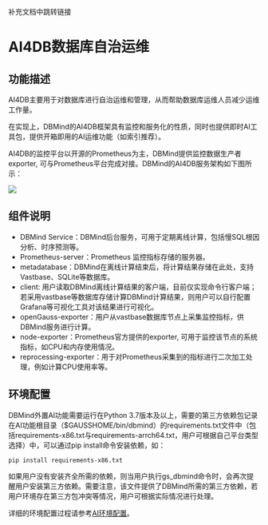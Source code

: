 补充文档中跳转链接

# AI4DB数据库自治运维

## 功能描述

AI4DB主要用于对数据库进行自治运维和管理，从而帮助数据库运维人员减少运维工作量。

在实现上，DBMind的AI4DB框架具有监控和服务化的性质，同时也提供即时AI工具包，提供开箱即用的AI运维功能（如索引推荐）。

AI4DB的监控平台以开源的Prometheus为主，DBMind提供监控数据生产者exporter, 可与Prometheus平台完成对接。DBMind的AI4DB服务架构如下图所示：

<div align="left"><img src="figures/AI4DB架构.png" style="zoom:100%"></div>

## 组件说明

- DBMind Service：DBMind后台服务，可用于定期离线计算，包括慢SQL根因分析、时序预测等。
- Prometheus-server：Prometheus 监控指标存储的服务器。
- metadatabase：DBMind在离线计算结束后，将计算结果存储在此处，支持Vastbase、SQLite等数据库。
- client: 用户读取DBMind离线计算结果的客户端，目前仅实现命令行客户端；若采用vastbase等数据库存储计算DBMind计算结果，则用户可以自行配置Grafana等可视化工具对该结果进行可视化。
- openGauss-exporter：用户从vastbase数据库节点上采集监控指标，供DBMind服务进行计算。
- node-exporter：Prometheus官方提供的exporter, 可用于监控该节点的系统指标，如CPU和内存使用情况。
- reprocessing-exporter：用于对Prometheus采集到的指标进行二次加工处理，例如计算CPU使用率等。

## 环境配置

DBMind外置AI功能需要运行在Python 3.7版本及以上，需要的第三方依赖包记录在AI功能根目录（$GAUSSHOME/bin/dbmind）的requirements.txt文件中（包括requirements-x86.txt与requirements-arrch64.txt，用户可根据自己平台类型选择）中，可以通过pip install命令安装依赖，如：

```shell
pip install requirements-x86.txt
```

如果用户没有安装齐全所需的依赖，则当用户执行gs_dbmind命令时，会再次提醒用户安装第三方依赖。需要注意，该文件提供了DBMind所需的第三方依赖，若用户环境存在第三方包冲突等情况，用户可根据实际情况进行处理。

详细的环境配置过程请参考[AI环境配置](AI4DB-DBMIND环境配置.md)。

